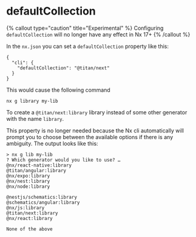 # defaultCollection

{% callout type="caution" title="Experimental" %}
Configuring `defaultCollection` will no longer have any effect in Nx 17+
{% /callout %}

In the `nx.json` you can set a `defaultCollection` property like this:

```jsonc
{
  "cli": {
    "defaultCollection": "@titan/next"
  }
}
```

This would cause the following command

```shell
nx g library my-lib
```

To create a `@titan/next:library` library instead of some other generator with the name `library`.

This property is no longer needed because the Nx cli automatically will prompt you to choose between the available options if there is any ambiguity. The output looks like this:

```shell
> nx g lib my-lib
? Which generator would you like to use? …
@nx/react-native:library
@titan/angular:library
@nx/expo:library
@nx/nest:library
@nx/node:library

@nestjs/schematics:library
@schematics/angular:library
@nx/js:library
@titan/next:library
@nx/react:library

None of the above
```
